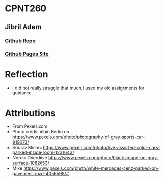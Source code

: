 # CPNT260
## Jibril Adem
### [Github Repo](https://github.com/jibril96/cpnt260-a4)
### [Github Pages Site]()

# Reflection
* I did not really struggle that much, i used my old assignments for guidance.

# Attributions
* From Pexels.com
* Photo creds: Albin Berlin on https://www.pexels.com/photo/photography-of-gray-sports-car-919073/
* Sourav Mishra https://www.pexels.com/photo/five-assorted-color-cars-parked-inside-room-1231643/
* Nordic Overdrive https://www.pexels.com/photo/black-coupe-on-gray-surface-1082653/
* Mike https://www.pexels.com/photo/white-mercedes-benz-parked-on-pavement-road-4056598/#

